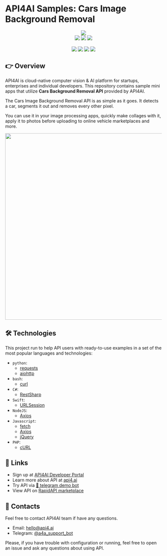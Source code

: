 # API4AI Samples: Cars Image Background Removal

<div align="center">
<a target="_blank" href="https://api4.ai?utm_source=example-repo&utm_medium=referral&utm_campaign=car-bg-removal"><img src="https://static.api4.ai/logo/a4a-logo-horizontal-gradient-rectangular-bg-round-glow-small-550.png"/></a>
</div>


<div align="center">
<a target="_blank" href="https://rapidapi.com/api4ai-api4ai-default/api/cars-image-background-removal/details"><img src="https://img.shields.io/badge/View%20on%20RapidAPI-gray?logo=octopusdeploy&style=for-the-badge"/></a>
<a target="_blank" href="https://api4.ai/apis/car-bg-removal"><img src="https://img.shields.io/badge/api4.ai%20platform-fee33c?style=for-the-badge&logo=icloud&logoColor=black"/></a>
<a target="_blank" href="https://t.me/a4a_cars_img_bg_removal_bot"><img src="https://img.shields.io/badge/-Telegram%20demo-ddd?logo=telegram&style=for-the-badge"/></a>
<br><br>
<a target="_blank" href="https://www.instagram.com/api4ai"><img src="https://img.shields.io/badge/instagram--blue?style=social&logo=instagram"/></a>
<a target="_blank" href="https://www.facebook.com/api4ai.solutions/"><img src="https://img.shields.io/badge/facebook--blue?style=social&logo=facebook"/></a>
<a target="_blank" href="https://twitter.com/Api4Ai"><img src="https://img.shields.io/badge/twitter--blue?style=social&logo=twitter"/></a>
<a target="_blank" href="https://www.linkedin.com/company/api4ai"><img src="https://img.shields.io/badge/linkedin--blue?style=social&logo=linkedin"/></a>
</div>


## 👉 Overview

API4AI is cloud-native computer vision & AI platform for startups, enterprises and individual developers. This repository contains sample mini apps that utilize **Cars Background Removal API** provided by API4AI.

The Cars Image Background Removal API is as simple as it goes. It detects a car, segments it out and removes every other pixel.

You can use it in your image processing apps, quickly make collages with it, apply it to photos before uploading to online vehicle marketplaces and more.

<div align="center">
<img width="600" src="https://static.api4.ai/visuals/bg_removal_2.png"/>
</div>


## 🛠 Technologies

This project run to help API users with ready-to-use examples in a set of the most popular languages and technologies:

* `python`:
  * [requests](./python/requests)
  * [aiohttp](./python/aiohttp)
* `bash`:
  * [curl](./bash/curl)
* `C#`:
  * [RestSharp](./csharp/restsharp)
* `Swift`:
  * [URLSession](./swift/urlsession)
* `NodeJS`:
  * [Axios](./nodejs/axios)
* `Javascript`:
  * [fetch](./js/fetch)
  * [Axios](./js/axios)
  * [jQuery](./js/jquery)
* `PHP`:
  * [cURL](./php/curl)


## 🔗 Links

* Sign up at [API4AI Developer Portal](https://portal.api4.ai?utm_source=example-repo&utm_medium=referral&utm_campaign=car-bg-removal)
* Learn more about API at [api4.ai](https://api4.ai/docs/car-bg-removal)
* Try API via [🤖 telegram demo bot](https://t.me/a4a_cars_img_bg_removal_bot)
* View API on [RapidAPI marketplace](https://rapidapi.com/api4ai-api4ai-default/api/cars-image-background-removal/details)


## 📩 Contacts

Feel free to contact API4AI team if have any questions.

* Email: [hello@api4.ai](mailto:hello@api4.ai)
* Telegram: [@a4a_support_bot](https://t.me/a4a_support_bot)

Please, if you have trouble with configuration or running, feel free to open an issue and ask any questions about using API.
